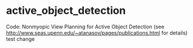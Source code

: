 active_object_detection
=======================

Code: Nonmyopic View Planning for Active Object Detection (see http://www.seas.upenn.edu/~atanasov/pages/publications.html for details)
test change
